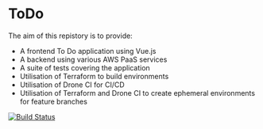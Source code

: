 # ToDo

The aim of this repistory is to provide:
- A frontend To Do application using Vue.js
- A backend using various AWS PaaS services
- A suite of tests covering the application
- Utilisation of Terraform to build environments
- Utilisation of Drone CI for CI/CD
- Utilisation of Terraform and Drone CI to create ephemeral environments for feature branches

[![Build Status](https://drone.benscobie.com/api/badges/benscobie/todo/status.svg)](https://drone.benscobie.com/benscobie/todo)